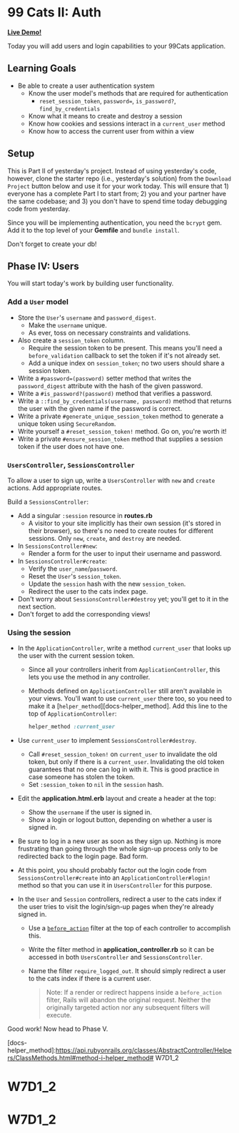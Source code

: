 # 99 Cats II: Auth

**[Live Demo!][live-demo]**

Today you will add users and login capabilities to your 99Cats application.

## Learning Goals

- Be able to create a user authentication system
  - Know the user model's methods that are required for authentication
    - `reset_session_token`, `password=`, `is_password?`, `find_by_credentials`
  - Know what it means to create and destroy a session
  - Know how cookies and sessions interact in a `current_user` method
  - Know how to access the current user from within a view

## Setup

This is Part II of yesterday's project. Instead of using yesterday's code,
however, clone the starter repo (i.e., yesterday's solution) from the `Download
Project` button below and use it for your work today. This will ensure that 1)
everyone has a complete Part I to start from; 2) you and your partner have the
same codebase; and 3) you don't have to spend time today debugging code
from yesterday.

Since you will be implementing authentication, you need the `bcrypt` gem. Add it
to the top level of your __Gemfile__ and `bundle install`.

Don't forget to create your db!

## Phase IV: Users

You will start today's work by building user functionality.

### Add a `User` model

- Store the `User`'s `username` and `password_digest`.
  - Make the `username` unique.
  - As ever, toss on necessary constraints and validations.
- Also create a `session_token` column.
  - Require the session token to be present. This means you'll need a
    `before_validation` callback to set the token if it's not already set.
  - Add a unique index on `session_token`; no two users should share a session
    token.
- Write a `#password=(password)` setter method that writes the `password_digest`
  attribute with the hash of the given password.
- Write a `#is_password?(password)` method that verifies a password.
- Write a `::find_by_credentials(username, password)` method that returns the
  user with the given name if the password is correct.
- Write a private `#generate_unique_session_token` method to generate a unique
  token using `SecureRandom`.
- Write yourself a `#reset_session_token!` method. Go on, you're worth it!
- Write a private `#ensure_session_token` method that supplies a session token
  if the user does not have one.

### `UsersController`, `SessionsController`

To allow a user to sign up, write a `UsersController` with `new` and `create`
actions. Add appropriate routes.

Build a `SessionsController`:

- Add a singular `:session` resource in __routes.rb__
  - A visitor to your site implicitly has their own session (it's stored in
    their browser), so there's no need to create routes for different sessions.
    Only `new`, `create`, and `destroy` are needed.
- In `SessionsController#new`:
  - Render a form for the user to input their username and password.
- In `SessionsController#create`:
  - Verify the `user_name`/`password`.
  - Reset the `User`'s `session_token`.
  - Update the `session` hash with the new `session_token`.
  - Redirect the user to the cats index page.
- Don't worry about `SessionsController#destroy` yet; you'll get to it in the
  next section.
- Don't forget to add the corresponding views!

### Using the session

- In the `ApplicationController`, write a method `current_user` that looks up
  the user with the current session token.
  - Since all your controllers inherit from `ApplicationController`, this lets
    you use the method in any controller.
  - Methods defined on `ApplicationController` still aren't available in your
    views. You'll want to use `current_user` there too, so you need to make it a
    [`helper_method`][docs-helper_method]. Add this line to the top of
    `ApplicationController`:

    ```ruby
    helper_method :current_user
    ```

- Use `current_user` to implement `SessionsController#destroy`.
  - Call `#reset_session_token!` on `current_user` to invalidate the old token,
    but only if there is a `current_user`. Invalidating the old token guarantees
    that no one can log in with it. This is good practice in case someone has
    stolen the token.
  - Set `:session_token` to `nil` in the `session` hash.
- Edit the __application.html.erb__ layout and create a header at the top:
  - Show the `username` if the user is signed in.
  - Show a login or logout button, depending on whether a user is signed in.
- Be sure to log in a new user as soon as they sign up. Nothing is more
  frustrating than going through the whole sign-up process only to be redirected
  back to the login page. Bad form.
- At this point, you should probably factor out the login code from
  `SessionsController#create` into an `ApplicationController#login!` method
  so that you can use it in `UsersController` for this purpose.
- In the `User` and `Session` controllers, redirect a user to the cats index if
  the user tries to visit the login/sign-up pages when they're already signed
  in.
  - Use a [`before_action`] filter at the top of each controller to accomplish
    this.
  - Write the filter method in **application_controller.rb** so it can be
    accessed in both `UsersController` and `SessionsController`.
  - Name the filter `require_logged_out`. It should simply redirect a user to
    the cats index if there is a current user.
  
    > Note: If a render or redirect happens inside a `before_action` filter,
    > Rails will abandon the original request. Neither the originally targeted
    > action nor any subsequent filters will execute.

Good work! Now head to Phase V.

[live-demo]: https://ninetyninecats.herokuapp.com/
[`before_action`]: https://guides.rubyonrails.org/action_controller_overview.html#filters
[docs-helper_method]:https://api.rubyonrails.org/classes/AbstractController/Helpers/ClassMethods.html#method-i-helper_method# W7D1_2
# W7D1_2
# W7D1_2

